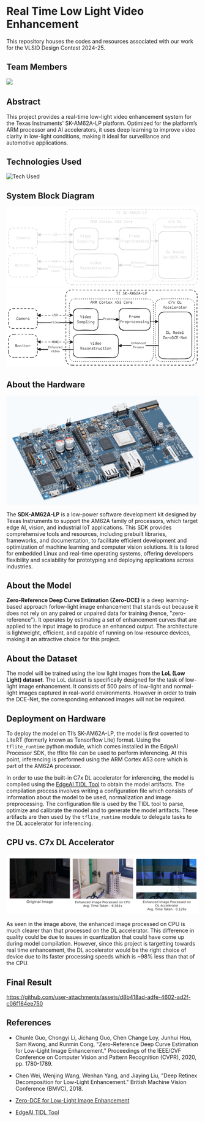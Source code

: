 # Real Time Low Light Video Enhancement

This repository houses the codes and resources associated with our work for the VLSID Design Contest 2024-25.

## Team Members

<a href="https://github.com/srinandakv/Real-Time-LLVE/graphs/contributors">
  <img src="https://contrib.rocks/image?repo=srinandakv/Real-Time-LLVE" />
</a>

## Abstract

This project provides a real-time low-light video enhancement system for the Texas Instruments' SK-AM62A-LP platform. Optimized for the platform’s ARM processor and AI accelerators, it uses deep learning to improve video clarity in low-light conditions, making it ideal for surveillance and automotive applications.

## Technologies Used

![Tech Used](https://go-skill-icons.vercel.app/api/icons?i=python,tensorflow,scikitlearn,numpy,linux)

## System Block Diagram

![block_diagram](/Assets/block_diagram_dark.png#gh-dark-mode-only)
![block_diagram](/Assets/block_diagram_light.png#gh-light-mode-only)

## About the Hardware

![SDK-AM62A-LP](/Assets/evm.png)

The **SDK-AM62A-LP** is a low-power software development kit designed by Texas Instruments to support the AM62A family of processors, which target edge AI, vision, and industrial IoT applications. This SDK provides comprehensive tools and resources, including prebuilt libraries, frameworks, and documentation, to facilitate efficient development and optimization of machine learning and computer vision solutions. It is tailored for embedded Linux and real-time operating systems, offering developers flexibility and scalability for prototyping and deploying applications across industries.

## About the Model

**Zero-Reference Deep Curve Estimation (Zero-DCE)** is a deep learning-based approach forlow-light image enhancement that stands out because it does not rely on any paired or unpaired data for training (hence, "zero-reference"). It operates by estimating a set of enhancement curves that are applied to the input image to produce an enhanced output. The architecture is lightweight, efficient, and capable of running on low-resource devices, making it an attractive choice for this project.

## About the Dataset

The model will be trained using the low light images from the **LoL (Low Light) dataset**. The LoL dataset is specifically designed for the task of low-light image enhancement. It consists of 500 pairs of low-light and normal-light images captured in real-world environments. However in order to train the DCE-Net, the corresponding enhanced images will not be required.

## Deployment on Hardware

To deploy the model on TI’s SK-AM62A-LP, the model is first coverted to LiteRT (formerly known as Tensorflow Lite) format. Using the `tflite_runtime` python module, which comes installed in the EdgeAI Processor SDK, the tflite file can be used to perform inferencing. At this point, inferencing is performed using the ARM Cortex A53 core which is part of the AM62A processor.

In order to use the built-in C7x DL accelerator for inferencing, the model is compiled using the [EdgeAI TIDL Tool](https://github.com/TexasInstruments/edgeai-tidl-tools) to obtain the model artifacts. The compilation process involves writing a configuration file which consists of information about the model to be used, normalization and image preprocessing. The configuration file is used by the TIDL tool to parse, optimize and calibrate the model and to generate the model artifacts. These artifacts are then used by the `tflite_runtime` module to delegate tasks to the DL accelerator for inferencing.

## CPU vs. C7x DL Accelerator

![Comparison of Results](/Assets/result_compare.png)

As seen in the image above, the enhanced image processed on CPU is much clearer than that processed on the DL accelerator. This difference in quality could be due to issues in quantization that could have come up during model compilation. However, since this project is targetting towards real time enhancement, the DL accelerator would be the right choice of device due to its faster processing speeds which is ~98% less than that of the CPU.

## Final Result

https://github.com/user-attachments/assets/d8b418ad-adfe-4602-ad2f-c06f164ee750

## References

- Chunle Guo, Chongyi Li, Jichang Guo, Chen Change Loy, Junhui Hou, Sam Kwong, and Runmin Cong, "Zero-Reference Deep Curve Estimation for Low-Light Image Enhancement." Proceedings of the IEEE/CVF Conference on Computer Vision and Pattern Recognition (CVPR), 2020, pp. 1780-1789.

- Chen Wei, Wenjing Wang, Wenhan Yang, and Jiaying Liu, "Deep Retinex Decomposition for Low-Light Enhancement." British Machine Vision Conference (BMVC), 2018.

- [Zero-DCE for Low-Light Image Enhancement](https://keras.io/examples/vision/zero_dce/)

- [EdgeAI TIDL Tool](https://github.com/TexasInstruments/edgeai-tidl-tools)
